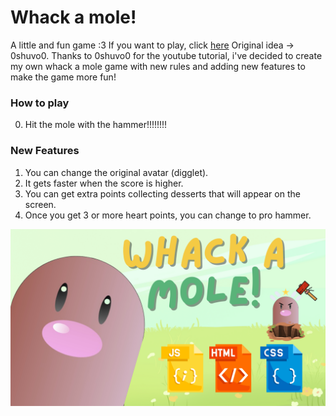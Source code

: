 # Whack a mole!

A little and fun game :3 If you want to play, click [here](https://cristinamateos11.github.io/whack-a-mole/)
Original idea -> 0shuvo0.
Thanks to 0shuvo0 for the youtube tutorial, i've decided to create my own whack a mole game with new rules and adding new features to make the game more fun!


### How to play
0. Hit the mole with the hammer!!!!!!!!

### New Features
1. You can change the original avatar (digglet).
2. It gets faster when the score is higher.
3. You can get extra points collecting desserts that will appear on the screen.
4. Once you get 3 or more heart points, you can change to pro hammer.

![Whack a mole](img/whackamole.png)


